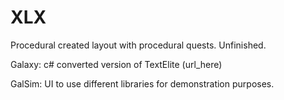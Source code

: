 # XLX
Procedural created layout with procedural quests.
Unfinished.

Galaxy: c# converted version of TextElite (url_here)

GalSim: UI to use different libraries for demonstration purposes.